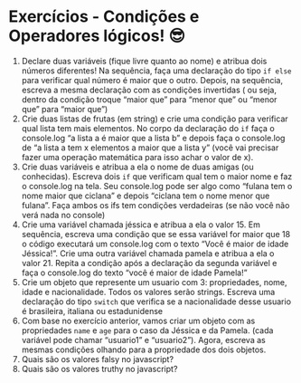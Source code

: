 # Exercícios - Condições e Operadores lógicos! 😎

1. Declare duas variáveis (fique livre quanto ao nome) e atribua dois números diferentes! Na sequência, faça uma declaração do tipo `if else` para verificar qual número é maior que o outro. Depois, na sequência, escreva a mesma declaração com as condições invertidas ( ou seja, dentro da condição troque “maior que” para “menor que” ou “menor que” para “maior que”)
2. Crie duas listas de frutas (em string) e crie uma condição para verificar qual lista tem mais elementos. No corpo da declaração do `if` faça o console.log “a lista a é maior que a lista b” e depois faça o console.log de “a lista a tem x elementos a maior que a lista y” (você vai precisar fazer uma operação matemática para isso achar o valor de x). 
3. Crie duas variáveis e atribua a ela o nome de duas amigas (ou conhecidas). Escreva dois `if` que verificam qual tem o maior nome e faz o console.log na tela. Seu console.log pode ser algo como “fulana tem o nome maior que ciclana” e depois “ciclana tem o nome menor que fulana”. Faça ambos os ifs tem condições verdadeiras (se não você não verá nada no console)
4. Crie uma variável chamada jéssica e atribua a ela o valor 15. Em sequência, escreva uma condição que se essa variável for maior que 18 o código executará um console.log com o texto “Você é maior de idade Jéssica!”. Crie uma outra variável chamada pamela e atribua a ela o valor 21. Repita a condição após a declaração da segunda variável e faça o console.log do texto “você é maior de idade Pamela!”
5. Crie um objeto que represente um usuario com 3: propriedades, nome, idade e nacionalidade. Todos os valores serão strings. Escreva uma declaração do tipo `switch` que verifica se a nacionalidade desse usuario é brasileira, italiana ou estadunidense
6. Com base no exercício anterior, vamos criar um objeto com as propriedades `name` e `age` para o caso da Jéssica e da Pamela. (cada variável pode chamar “usuario1” e “usuario2”). Agora, escreva as mesmas condições olhando para a propriedade dos dois objetos.
7. Quais são os valores falsy no javascript? 
8. Quais são os valores truthy no javascript?